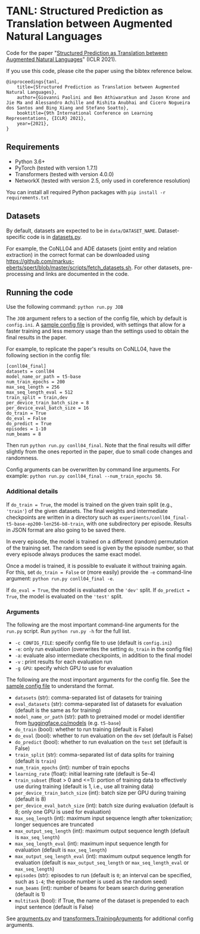 # TANL: Structured Prediction as Translation between Augmented Natural Languages

Code for the paper "[Structured Prediction as Translation between Augmented Natural Languages](http://arxiv.org/abs/2101.05779)" (ICLR 2021).

If you use this code, please cite the paper using the bibtex reference below.
```
@inproceedings{tanl,
    title={Structured Prediction as Translation between Augmented Natural Languages},
    author={Giovanni Paolini and Ben Athiwaratkun and Jason Krone and Jie Ma and Alessandro Achille and Rishita Anubhai and Cicero Nogueira dos Santos and Bing Xiang and Stefano Soatto},
    booktitle={9th International Conference on Learning Representations, {ICLR} 2021},
    year={2021},
}
```


## Requirements

- Python 3.6+
- PyTorch (tested with version 1.7.1)
- Transformers (tested with version 4.0.0)
- NetworkX (tested with version 2.5, only used in coreference resolution)

You can install all required Python packages with `pip install -r requirements.txt`


## Datasets

By default, datasets are expected to be in `data/DATASET_NAME`.
Dataset-specific code is in [datasets.py](datasets.py).

For example, the CoNLL04 and ADE datasets (joint entity and relation extraction) in the correct format can be downloaded using https://github.com/markus-eberts/spert/blob/master/scripts/fetch_datasets.sh.
For other datasets, pre-processing and links are documented in the code.



## Running the code

Use the following command:
`python run.py JOB`

The `JOB` argument refers to a section of the config file, which by default is `config.ini`.
A [sample config file](config.ini) is provided, with settings that allow for a faster training and less memory usage than the settings used to obtain the final results in the paper.

For example, to replicate the paper's results on CoNLL04, have the following section in the config file:
```
[conll04_final]
datasets = conll04
model_name_or_path = t5-base
num_train_epochs = 200
max_seq_length = 256
max_seq_length_eval = 512
train_split = train,dev
per_device_train_batch_size = 8
per_device_eval_batch_size = 16
do_train = True
do_eval = False
do_predict = True
episodes = 1-10
num_beams = 8
```
Then run `python run.py conll04_final`.
Note that the final results will differ slightly from the ones reported in the paper, due to small code changes and randomness.

Config arguments can be overwritten by command line arguments.
For example: `python run.py conll04_final --num_train_epochs 50`.


### Additional details

If `do_train = True`, the model is trained on the given train split (e.g., `'train'`) of the given datasets.
The final weights and intermediate checkpoints are written in a directory such as `experiments/conll04_final-t5-base-ep200-len256-b8-train`, with one subdirectory per episode.
Results in JSON format are also going to be saved there.

In every episode, the model is trained on a different (random) permutation of the training set.
The random seed is given by the episode number, so that every episode always produces the same exact model.

Once a model is trained, it is possible to evaluate it without training again.
For this, set `do_train = False` or (more easily) provide the `-e` command-line argument: `python run.py conll04_final -e`.

If `do_eval = True`, the model is evaluated on the `'dev'` split.
If `do_predict = True`, the model is evaluated on the `'test'` split.


### Arguments

The following are the most important command-line arguments for the `run.py` script.
Run `python run.py -h` for the full list.

- `-c CONFIG_FILE`: specify config file to use (default is `config.ini`)
- `-e`: only run evaluation (overwrites the setting `do_train` in the config file)
- `-a`: evaluate also intermediate checkpoints, in addition to the final model
- `-v` : print results for each evaluation run
- `-g GPU`: specify which GPU to use for evaluation

The following are the most important arguments for the config file. 
See the [sample config file](config.ini) to understand the format.

- `datasets` (str): comma-separated list of datasets for training
- `eval_datasets` (str): comma-separated list of datasets for evaluation (default is the same as for training)
- `model_name_or_path` (str): path to pretrained model or model identifier from [huggingface.co/models](https://huggingface.co/models) (e.g. `t5-base`)
- `do_train` (bool): whether to run training (default is False)
- `do_eval` (bool): whether to run evaluation on the `dev` set (default is False)
- `do_predict` (bool): whether to run evaluation on the `test` set (default is False)
- `train_split` (str): comma-separated list of data splits for training (default is `train`)
- `num_train_epochs` (int): number of train epochs
- `learning_rate` (float): initial learning rate (default is 5e-4)
- `train_subset` (float > 0 and <=1): portion of training data to effectively use during training (default is 1, i.e., use all training data)
- `per_device_train_batch_size` (int): batch size per GPU during training (default is 8)
- `per_device_eval_batch_size` (int): batch size during evaluation (default is 8; only one GPU is used for evaluation)
- `max_seq_length` (int): maximum input sequence length after tokenization; longer sequences are truncated
- `max_output_seq_length` (int): maximum output sequence length (default is `max_seq_length`)
- `max_seq_length_eval` (int): maximum input sequence length for evaluation (default is `max_seq_length`)
- `max_output_seq_length_eval` (int): maximum output sequence length for evaluation (default is `max_output_seq_length` or `max_seq_length_eval` or `max_seq_length`)
- `episodes` (str): episodes to run (default is `0`; an interval can be specified, such as `1-4`; the episode number is used as the random seed)
- `num_beams` (int): number of beams for beam search during generation (default is 1)
- `multitask` (bool): if True, the name of the dataset is prepended to each input sentence (default is False)

See [arguments.py](arguments.py) and [transformers.TrainingArguments](https://github.com/huggingface/transformers/blob/master/src/transformers/training_args.py) for additional config arguments.
